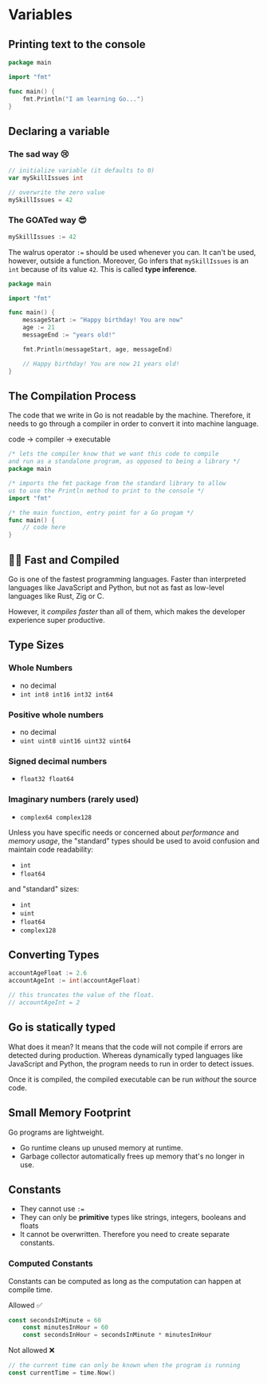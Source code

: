# Variables

## Printing text to the console

```go
package main

import "fmt"

func main() {
    fmt.Println("I am learning Go...")
}
```

## Declaring a variable

### The sad way 😢

```go
// initialize variable (it defaults to 0)
var mySkillIssues int

// overwrite the zero value
mySkillIssues = 42
```

### The GOATed way 😎

```go
mySkillIssues := 42
```

The walrus operator `:=` should be used whenever you can. It can't be used, however, outside a function. Moreover, Go infers that `mySkillIssues` is an `int` because of its value `42`. This is called **type inference**.

```go
package main

import "fmt"

func main() {
    messageStart := "Happy birthday! You are now"
    age := 21
    messageEnd := "years old!"

    fmt.Println(messageStart, age, messageEnd)

    // Happy birthday! You are now 21 years old!
}
```

## The Compilation Process

The code that we write in Go is not readable by the machine. Therefore, it needs to go through a compiler in order to convert it into machine language.

code -> compiler -> executable

```go
/* lets the compiler know that we want this code to compile
and run as a standalone program, as opposed to being a library */
package main

/* imports the fmt package from the standard library to allow
us to use the Println method to print to the console */
import "fmt"

/* the main function, entry point for a Go progam */
func main() {
    // code here
}
```

## 🏃💨 Fast and Compiled

Go is one of the fastest programming languages. Faster than interpreted languages like JavaScript and Python, but not as fast as low-level languages like Rust, Zig or C.

However, it _compiles faster_ than all of them, which makes the developer experience super productive.

## Type Sizes

### Whole Numbers

- no decimal
- `int int8 int16 int32 int64`

### Positive whole numbers

- no decimal
- `uint uint8 uint16 uint32 uint64`

### Signed decimal numbers

- `float32 float64`

### Imaginary numbers (rarely used)

- `complex64 complex128`

Unless you have specific needs or concerned about _performance_ and _memory usage_, the "standard" types should be used to avoid confusion and maintain code readability:

- `int`
- `float64`

and "standard" sizes:

- `int`
- `uint`
- `float64`
- `complex128`

## Converting Types

```go
accountAgeFloat := 2.6
accountAgeInt := int(accountAgeFloat)

// this truncates the value of the float.
// accountAgeInt = 2
```

## Go is statically typed

What does it mean? It means that the code will not compile if errors are detected during production. Whereas dynamically typed languages like JavaScript and Python, the program needs to run in order to detect issues.

Once it is compiled, the compiled executable can be run _without_ the source code.

## Small Memory Footprint

Go programs are lightweight.

- Go runtime cleans up unused memory at runtime.
- Garbage collector automatically frees up memory that's no longer in use.

## Constants

- They cannot use `:=`
- They can only be **primitive** types like strings, integers, booleans and floats
- It cannot be overwritten. Therefore you need to create separate constants.

### Computed Constants

Constants can be computed as long as the computation can happen at compile time.

Allowed ✅

```go
const secondsInMinute = 60
	const minutesInHour = 60
	const secondsInHour = secondsInMinute * minutesInHour
```

Not allowed ❌

```go
// the current time can only be known when the program is running
const currentTime = time.Now()
```
